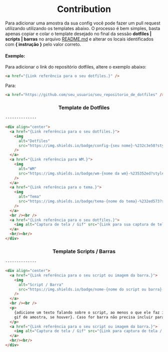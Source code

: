 <h1 align="center">Contribution</h1>

<p>
    Para adicionar uma amostra da sua config você pode fazer um pull request utilizando utilizando os templates abaixo. O processo é bem simples, basta apenas copiar e colar o template desejado no final da sessão <b>dotfiles | scripts | barras</b> no arquivo <a href="https://github.com/unixwmbr/unixwmbr/blob/master/README.md">README.md</a> e alterar os locais identificados com <b>{ instrução }</b> pelo valor correto.
</p>

<h4>Exemplo:</h4>

Para adicionar o link do repositório dotfiles, altere o exemplo abaixo:

```html
<a href="{Link referência para o seu dotfiles.}" />
```

Para:

```html
<a href="https://github.com/seu_usuario/seu_repositorio_de_dotfiles" />
```

<h3 align="center">Template de Dotfiles</h3>

```html
--------------

<div align="center">
  <a href="{Link referência para o seu dotfiles.}">
    <img
      alt="Dotfiles"
      src="https://img.shields.io/badge/config-{seu nome}-%232c3e50?style=for-the-badge"
    />
  </a>
  <a href="{Link referência para WM.}">
    <img
      alt="WM"
      src="https://img.shields.io/badge/wm-{nome da wm}-%235352ed?style=for-the-badge"
    />
  </a>
  <a href="{Link referência para o tema.}">
    <img
      alt="Tema"
      src="https://img.shields.io/badge/tema-{nome do tema}-%232ed573?style=for-the-badge"
    />
  </a>
  <br /><br />
  <a href="{Link referência para o seu dotfiles.}">
    <img alt="Captura de tela / Gif" src="{Link para sua captura de tela / Gif}" />
  </a>
  <br/><br/>
</div>
```

<h3 align="center">Template Scripts / Barras</h3>

```html
--------------

<div align="center">
  <a href="{Link referência para o seu script ou imagem da barra.}">
    <img
      alt="Script / Barra"
      src="https://img.shields.io/badge/nome-{nome do script ou barra}-%2322252f?style=for-the-badge"
    />
  </a>
  <br /><br />
  <p>
    {adicione um texto falando sobre o script, ao menos o que ele faz imagem ou
    gif de amostra, se houver}. Caso for barra não precisa incluir paragrafo.
  </p>
  <a href="{Link referência para o seu script ou imagem da barra.}">
    <img alt="Captura de tela / Gif" src="{Link para captura de tela / Gif}" />
  </a>
  <br/><br/>
</div>
```
